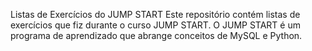 Listas de Exercícios do JUMP START
Este repositório contém listas de exercícios que fiz durante o curso JUMP START. O JUMP START é um programa de aprendizado que abrange conceitos de MySQL e Python.
